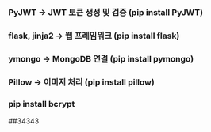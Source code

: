 ### PyJWT → JWT 토큰 생성 및 검증 (pip install PyJWT)

### flask, jinja2 → 웹 프레임워크 (pip install flask)

### ymongo → MongoDB 연결 (pip install pymongo)

### Pillow → 이미지 처리 (pip install pillow)

### pip install bcrypt
##34343
